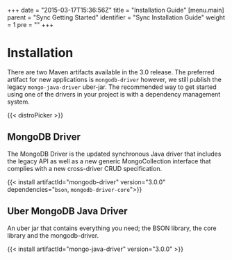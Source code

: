 +++
date = "2015-03-17T15:36:56Z"
title = "Installation Guide"
[menu.main]
  parent = "Sync Getting Started"
  identifier = "Sync Installation Guide"
  weight = 1
  pre = "<i class='fa'></i>"
+++

# Installation

There are two Maven artifacts available in the 3.0 release. The preferred artifact for new applications is `mongodb-driver` 
however, we still publish the legacy `mongo-java-driver` uber-jar.
The recommended way to get started using one of the drivers in your project is with a dependency management system.

{{< distroPicker >}}

## MongoDB Driver  

The MongoDB Driver is the updated synchronous Java driver that includes the
legacy API as well as a new generic MongoCollection interface that complies with
a new cross-driver CRUD specification.

{{< install artifactId="mongodb-driver" version="3.0.0" dependencies="`bson`, `mongodb-driver-core`">}}


## Uber MongoDB Java Driver
An uber jar that contains everything you need; the BSON library, the core library and the mongodb-driver.

{{< install artifactId="mongo-java-driver" version="3.0.0" >}}
